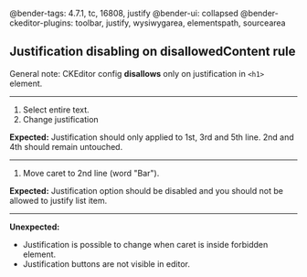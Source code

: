 @bender-tags: 4.7.1, tc, 16808, justify
@bender-ui: collapsed
@bender-ckeditor-plugins: toolbar, justify, wysiwygarea, elementspath, sourcearea

## Justification disabling on disallowedContent rule

General note: CKEditor config **disallows** only on justification in `<h1>` element.

----
1. Select entire text.
1. Change justification

**Expected:** Justification should only applied to 1st, 3rd and 5th line. 2nd and 4th should remain untouched.

----
1. Move caret to 2nd line (word "Bar").

**Expected:** Justification option should be disabled and you should not be allowed to justify list item.

----
**Unexpected:**
* Justification is possible to change when caret is inside forbidden element.
* Justification buttons are not visible in editor.
